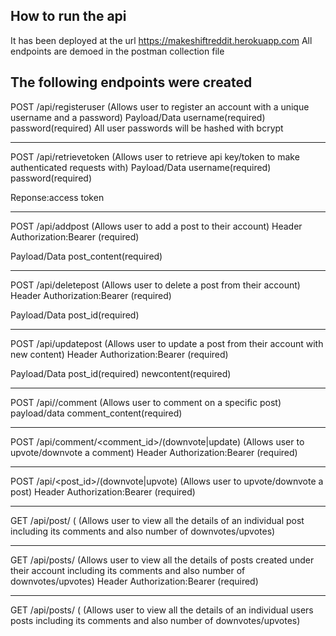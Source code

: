 ## How to run the api
It has been deployed at the url 
https://makeshiftreddit.herokuapp.com
All endpoints are demoed in the postman collection file

The following endpoints were created
---

POST  /api/registeruser (Allows user to register an account with a unique username and a password)
Payload/Data
username(required)
password(required)
All user passwords will be hashed with bcrypt

---

POST  /api/retrievetoken (Allows user to retrieve api key/token to make authenticated requests with)
Payload/Data
username(required)
password(required)

Reponse:access token

---

POST  /api/addpost (Allows user to add a post to their account)
Header
Authorization:Bearer <token>(required)

Payload/Data
post_content(required)
  
---
  
POST  /api/deletepost (Allows user to delete a post from their account)
Header
Authorization:Bearer <token>(required)

Payload/Data
post_id(required)
  
---
  
POST  /api/updatepost (Allows user to update a post from their account with new content)
Header
Authorization:Bearer <token>(required)

Payload/Data
post_id(required)
newcontent(required)
  
---
  
POST /api/<post id>/comment (Allows user to comment on a specific post)
payload/data
comment_content(required)
  
---
  
POST /api/comment/<comment_id>/(downvote|update)   (Allows user to upvote/downvote a comment)
Header
Authorization:Bearer <token>(required)
  
---
  
POST /api/<post_id>/(downvote|upvote)    (Allows user to upvote/downvote a post)
Header
Authorization:Bearer <token>(required)
  
---
  
GET  /api/post/<post id> ( (Allows user to view all the details of an individual post including its comments and also number of downvotes/upvotes)
  
---
  
GET  /api/posts/ (Allows user to view all the details of posts created under their account including its comments and also number of downvotes/upvotes)
Header
Authorization:Bearer <token>(required)
  
---
GET  /api/posts/<username> ( (Allows user to view all the details of an individual users posts including its comments and also number of downvotes/upvotes)






